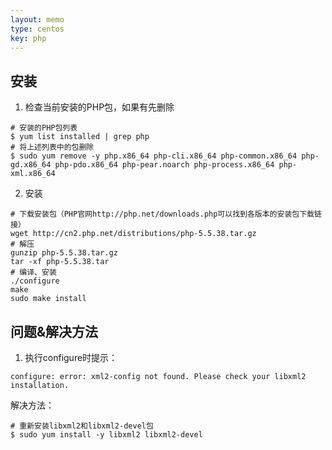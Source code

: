 ```yaml
---
layout: memo
type: centos
key: php
---
```


## 安装

1. 检查当前安装的PHP包，如果有先删除
```shell
# 安装的PHP包列表
$ yum list installed | grep php
# 将上述列表中的包删除
$ sudo yum remove -y php.x86_64 php-cli.x86_64 php-common.x86_64 php-gd.x86_64 php-pdo.x86_64 php-pear.noarch php-process.x86_64 php-xml.x86_64
```

2. 安装
```shell
# 下载安装包（PHP官网http://php.net/downloads.php可以找到各版本的安装包下载链接）
wget http://cn2.php.net/distributions/php-5.5.38.tar.gz
# 解压
gunzip php-5.5.38.tar.gz
tar -xf php-5.5.38.tar
# 编译、安装
./configure
make
sudo make install
```

## 问题&解决方法

1. 执行configure时提示：
```shell
configure: error: xml2-config not found. Please check your libxml2 installation.
```
解决方法：
```shell
# 重新安装libxml2和libxml2-devel包
$ sudo yum install -y libxml2 libxml2-devel
```


